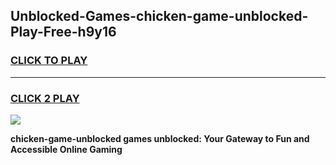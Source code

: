
## Unblocked-Games-chicken-game-unblocked-Play-Free-h9y16
<h3>
<a href="https://premium76.site?title=chicken-game-unblocked&ref=20A">CLICK TO PLAY</a></h3>
<hr>

<h3>
<a href="https://premium76.site?title=chicken-game-unblocked&ref=20A">CLICK 2 PLAY</a>
  
</h3>

<a href="https://premium76.site?title=chicken-game-unblocked&ref=20A"><img src="https://clearcache.store/games.png"></a>


**chicken-game-unblocked games unblocked: Your Gateway to Fun and Accessible Online Gaming**
